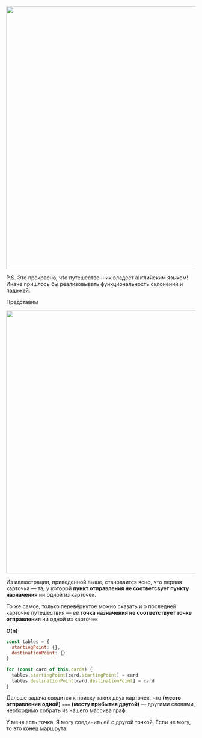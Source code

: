 
##

<img src='https://pp.userapi.com/c638824/v638824043/2bd99/kk_aZG_oDF8.jpg' width=700/>

P.S. Это прекрасно, что путешественник владеет английским языком! Иначе пришлось бы реализовывать функциональность склонений и падежей.

Представим

<img src='https://pp.userapi.com/c638824/v638824043/2be57/h7qGu7HF_tA.jpg' width=700/>

Из иллюстрации, приведенной выше, становаится ясно, что первая карточка — та, у которой **пункт отправления не соответсвует пункту назначения** ни одной из карточек.

То же самое, только перевёрнутое можно сказать и о последней карточке путешествия — её **точка назначения не соответствует точке отправления** ни одной из карточек

**O(n)**
```javascript
const tables = {
  startingPoint: {},
  destinationPoint: {}
}

for (const card of this.cards) {
  tables.startingPoint[card.startingPoint] = card
  tables.destinationPoint[card.destinationPoint] = card
}
```

Дальше задача сводится к поиску таких двух карточек, что **(место отправления одной)** `===` **(месту прибытия другой)** — другими словами, необходимо собрать из нашего массива граф.


У меня есть точка. Я могу соединить её с другой точкой. Если не могу, то это конец маршрута.
